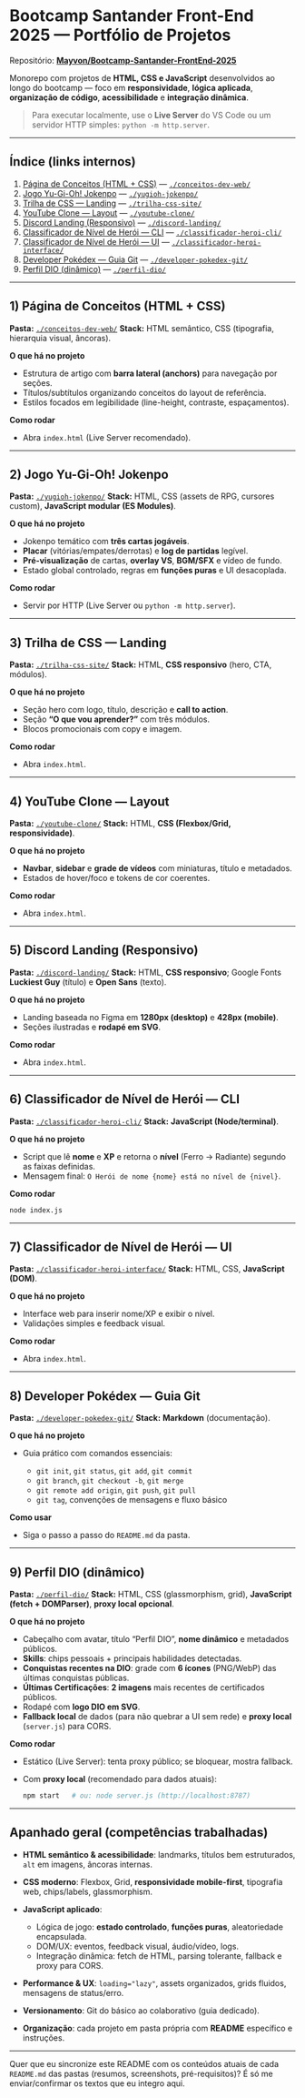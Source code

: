 # Bootcamp Santander Front-End 2025 — Portfólio de Projetos

Repositório: **[Mayvon/Bootcamp-Santander-FrontEnd-2025](https://github.com/Mayvon/Bootcamp-Santander-FrontEnd-2025)**

Monorepo com projetos de **HTML, CSS e JavaScript** desenvolvidos ao longo do bootcamp — foco em **responsividade**, **lógica aplicada**, **organização de código**, **acessibilidade** e **integração dinâmica**.

> Para executar localmente, use o **Live Server** do VS Code ou um servidor HTTP simples: `python -m http.server`.

---

## Índice (links internos)

1. [Página de Conceitos (HTML + CSS)](#1-página-de-conceitos-html--css) — [`./conceitos-dev-web/`](./conceitos-dev-web/)
2. [Jogo Yu-Gi-Oh! Jokenpo](#2-jogo-yu-gi-oh-jokenpo) — [`./yugioh-jokenpo/`](./yugioh-jokenpo/)
3. [Trilha de CSS — Landing](#3-trilha-de-css--landing) — [`./trilha-css-site/`](./trilha-css-site/)
4. [YouTube Clone — Layout](#4-youtube-clone--layout) — [`./youtube-clone/`](./youtube-clone/)
5. [Discord Landing (Responsivo)](#5-discord-landing-responsivo) — [`./discord-landing/`](./discord-landing/)
6. [Classificador de Nível de Herói — CLI](#6-classificador-de-nível-de-herói--cli) — [`./classificador-heroi-cli/`](./classificador-heroi-cli/)
7. [Classificador de Nível de Herói — UI](#7-classificador-de-nível-de-herói--ui) — [`./classificador-heroi-interface/`](./classificador-heroi-interface/)
8. [Developer Pokédex — Guia Git](#8-developer-pokédex--guia-git) — [`./developer-pokedex-git/`](./developer-pokedex-git/)
9. [Perfil DIO (dinâmico)](#9-perfil-dio-dinâmico) — [`./perfil-dio/`](./perfil-dio/)

---

## 1) Página de Conceitos (HTML + CSS)

**Pasta:** [`./conceitos-dev-web/`](./conceitos-dev-web/)
**Stack:** HTML semântico, CSS (tipografia, hierarquia visual, âncoras).

**O que há no projeto**

* Estrutura de artigo com **barra lateral (anchors)** para navegação por seções.
* Títulos/subtítulos organizando conceitos do layout de referência.
* Estilos focados em legibilidade (line-height, contraste, espaçamentos).

**Como rodar**

* Abra `index.html` (Live Server recomendado).

---

## 2) Jogo Yu-Gi-Oh! Jokenpo

**Pasta:** [`./yugioh-jokenpo/`](./yugioh-jokenpo/)
**Stack:** HTML, CSS (assets de RPG, cursores custom), **JavaScript modular (ES Modules)**.

**O que há no projeto**

* Jokenpo temático com **três cartas jogáveis**.
* **Placar** (vitórias/empates/derrotas) e **log de partidas** legível.
* **Pré-visualização** de cartas, **overlay VS**, **BGM/SFX** e vídeo de fundo.
* Estado global controlado, regras em **funções puras** e UI desacoplada.

**Como rodar**

* Servir por HTTP (Live Server ou `python -m http.server`).

---

## 3) Trilha de CSS — Landing

**Pasta:** [`./trilha-css-site/`](./trilha-css-site/)
**Stack:** HTML, **CSS responsivo** (hero, CTA, módulos).

**O que há no projeto**

* Seção hero com logo, título, descrição e **call to action**.
* Seção **“O que vou aprender?”** com três módulos.
* Blocos promocionais com copy e imagem.

**Como rodar**

* Abra `index.html`.

---

## 4) YouTube Clone — Layout

**Pasta:** [`./youtube-clone/`](./youtube-clone/)
**Stack:** HTML, **CSS (Flexbox/Grid, responsividade)**.

**O que há no projeto**

* **Navbar**, **sidebar** e **grade de vídeos** com miniaturas, título e metadados.
* Estados de hover/foco e tokens de cor coerentes.

**Como rodar**

* Abra `index.html`.

---

## 5) Discord Landing (Responsivo)

**Pasta:** [`./discord-landing/`](./discord-landing/)
**Stack:** HTML, **CSS responsivo**; Google Fonts **Luckiest Guy** (título) e **Open Sans** (texto).

**O que há no projeto**

* Landing baseada no Figma em **1280px (desktop)** e **428px (mobile)**.
* Seções ilustradas e **rodapé em SVG**.

**Como rodar**

* Abra `index.html`.

---

## 6) Classificador de Nível de Herói — CLI

**Pasta:** [`./classificador-heroi-cli/`](./classificador-heroi-cli/)
**Stack:** **JavaScript (Node/terminal)**.

**O que há no projeto**

* Script que lê **nome** e **XP** e retorna o **nível** (Ferro → Radiante) segundo as faixas definidas.
* Mensagem final: `O Herói de nome {nome} está no nível de {nivel}`.

**Como rodar**

```bash
node index.js
```

---

## 7) Classificador de Nível de Herói — UI

**Pasta:** [`./classificador-heroi-interface/`](./classificador-heroi-interface/)
**Stack:** HTML, CSS, **JavaScript (DOM)**.

**O que há no projeto**

* Interface web para inserir nome/XP e exibir o nível.
* Validações simples e feedback visual.

**Como rodar**

* Abra `index.html`.

---

## 8) Developer Pokédex — Guia Git

**Pasta:** [`./developer-pokedex-git/`](./developer-pokedex-git/)
**Stack:** **Markdown** (documentação).

**O que há no projeto**

* Guia prático com comandos essenciais:

  * `git init`, `git status`, `git add`, `git commit`
  * `git branch`, `git checkout -b`, `git merge`
  * `git remote add origin`, `git push`, `git pull`
  * `git tag`, convenções de mensagens e fluxo básico

**Como usar**

* Siga o passo a passo do `README.md` da pasta.

---

## 9) Perfil DIO (dinâmico)

**Pasta:** [`./perfil-dio/`](./perfil-dio/)
**Stack:** HTML, CSS (glassmorphism, grid), **JavaScript (fetch + DOMParser)**, **proxy local opcional**.

**O que há no projeto**

* Cabeçalho com avatar, título “Perfil DIO”, **nome dinâmico** e metadados públicos.
* **Skills**: chips pessoais + principais habilidades detectadas.
* **Conquistas recentes na DIO**: grade com **6 ícones** (PNG/WebP) das últimas conquistas públicas.
* **Últimas Certificações**: **2 imagens** mais recentes de certificados públicos.
* Rodapé com **logo DIO em SVG**.
* **Fallback local** de dados (para não quebrar a UI sem rede) e **proxy local** (`server.js`) para CORS.

**Como rodar**

* Estático (Live Server): tenta proxy público; se bloquear, mostra fallback.
* Com **proxy local** (recomendado para dados atuais):

  ```bash
  npm start   # ou: node server.js (http://localhost:8787)
  ```

---

## Apanhado geral (competências trabalhadas)

* **HTML semântico & acessibilidade**: landmarks, títulos bem estruturados, `alt` em imagens, âncoras internas.
* **CSS moderno**: Flexbox, Grid, **responsividade mobile-first**, tipografia web, chips/labels, glassmorphism.
* **JavaScript aplicado**:

  * Lógica de jogo: **estado controlado**, **funções puras**, aleatoriedade encapsulada.
  * DOM/UX: eventos, feedback visual, áudio/vídeo, logs.
  * Integração dinâmica: fetch de HTML, parsing tolerante, fallback e proxy para CORS.
* **Performance & UX**: `loading="lazy"`, assets organizados, grids fluidos, mensagens de status/erro.
* **Versionamento**: Git do básico ao colaborativo (guia dedicado).
* **Organização**: cada projeto em pasta própria com **README** específico e instruções.

---

Quer que eu sincronize este README com os conteúdos atuais de cada `README.md` das pastas (resumos, screenshots, pré-requisitos)? É só me enviar/confirmar os textos que eu integro aqui.

